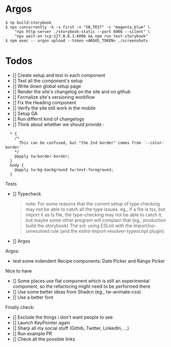 # Argos
```
$ np build:storybook
$ npx concurrently -k -s first -n "SB,TEST" -c "magenta,blue" \
    "npx http-server ./storybook-static --port 6006 --silent" \
    "npx wait-on tcp:127.0.0.1:6006 && npm run test-storybook"
$ npm exec -- argos upload --token <ARGOS_TOKEN> ./screenshots

```


# Todos
- [] Create setup and test in each component
- [] Test all the component's setup
- [] Write down global setup page
- [] Render the site's changelog on the site and on github
- [] Formalize site's versioning workflow
- [] Fix the Heading component
- [] Verify the site still work in the mobile
- [] Setup GA
- [] Run differnt kind of changelogs
- [] Think about whether we should provide :
```
  * {
    /*
      This can be confused, but "the 2nd border" comes from `--color-border`
    */
    @apply tw:border-border;
  }
  body {
    @apply tw:bg-background tw:text-foreground;
  }
```

Tests
- [] Typecheck
  > note: For some reasons that the current setup of type checking may not be able to catch all the type issues. eg., if a file is tsx, but import it as ts file, the type-checking may not be able to catch it, but maybe some other program will complain that (eg., production build the storybook)
  > The sol: using ESLint with the import/no-unresolved rule (and the eslint-import-resolver-typescript plugin)

- [] Argos


Argos:
  - test some indendent Recipe components: Date Picker and Range Picker

Nice to have
  - [] Some places use flat component which is still an experimental component, so the refactoring might need to be performed there
  - [] Use some better ideas from Shadcn (eg., tw-animate-css)
  - [] Use a better font


Finally check:
  - [] Exclude the things i don't want people to see
  - [] Launch KeyPointer again
  - [] Sharp all my social stuff (Githib, Twitter, LinkedIn, ...)
  - [] Run example PR
  - [] Check all the possible links
